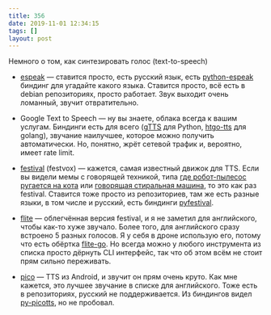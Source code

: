 ```yaml
---
title: 356
date: 2019-11-01 12:34:15
tags: []
layout: post
---
```


Немного о том, как синтезировать голос (text-to-speech)

+ [espeak](http://espeak.sourceforge.net/) — ставится просто, есть русский язык, есть [python-espeak](https://github.com/relsi/python-espeak) биндинг для угадайте какого языка. Ставится просто, всё есть в debian репозиториях, просто работает. Звук выходит очень ломанный, звучит отвратительно.

+ Google Text to Speech — ну вы знаете, облака всегда к вашим услугам. Биндинги есть для всего ([gTTS](https://pypi.org/project/gTTS/) для Python, [htgo-tts](https://github.com/hegedustibor/htgo-tts) для golang), звучание наилучшее, которое можно получить автоматически. Но, понятно, жрёт сетевой трафик и, вероятно, имеет rate limit.

+ [festival](http://www.cstr.ed.ac.uk/projects/festival/) (festvox) — кажется, самая известный движок для TTS. Если вы видели мемы с говорящей техникой, типа [где робот-пылесос ругается на кота](https://youtu.be/t8GRiRvELcw) или [говорящая стиральная машина](https://youtu.be/3Qw2YeM128E), то это как раз festival. Ставится тоже просто из репозиториев, там же есть разные языки, в том числе и русский, есть биндинги [pyfestival](https://pypi.org/project/pyfestival/).

+ [flite](http://www.speech.cs.cmu.edu/flite/index.html) — облегчённая версия festival, и я не заметил для английского, чтобы как-то хуже звучало. Более того, для английского сразу встроено 5 разных голосов. Я у себя в дроне использую его, потому что есть обёртка [flite-go](https://github.com/gen2brain/flite-go). Но всегда можно у любого инструмента из списка просто дёрнуть CLI интерфейс, так что об этом всём не стоит прям сильно переживать.

+ [pico](https://www.openhab.org/addons/voice/picotts/) — TTS из Android, и звучит он прям очень круто. Как мне кажется, это лучшее звучание в списке для английского. Тоже есть в репозиториях, русский не поддерживается. Из биндингов видел [py-picotts](https://github.com/gooofy/py-picotts), но не пробовал.
